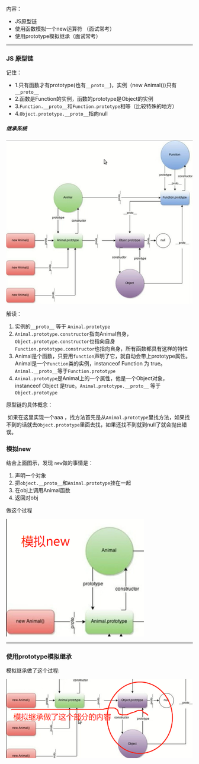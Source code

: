 内容：

* JS原型链
* 使用函数模拟一个new运算符 （面试常考）
* 使用prototype模拟继承（面试常考）



----

### JS 原型链

记住：

* 1.只有函数才有prototype(也有`__proto__`)，实例（new Animal())只有`__proto__`
* 2.函数是Function的实例，函数的prototype是Object的实例
* 3.`Function.__proto__`和`Function.prototype`相等（比较特殊的地方）
* 4.`Object.prototype.__proto__`指向null

##### 继承系统

![av](./原型链.png)

解读：

1. 实例的`__proto__` 等于 `Animal.prototype`
2.  `Animal.prototype.constructor`指向Animal自身，`Object.prototype.constructor`也指向自身`Function.prototype.constructor`也指向自身，所有函数都具有这样的特性
3. Animal是个函数，只要用`function`声明了它，就自动会带上prototype属性。Animal是一个`Function`类的实例，instanceof Function 为 true。`Animal.__proto__`等于`Function.prototype`
4. `Animal.prototype`是Animal上的一个属性，他是一个Object对象，instanceof Object 是true。`Animal.prototype.__proto__` 等于 `Object.prototype`



原型链的具体概念：

​    如果在这里实现一个aaa ，找方法首先是从`Animal.prototype`里找方法，如果找不到的话就去`Object.prototype`里面去找，如果还找不到就到null了就会抛出错误。



### 模拟new

结合上面图示，发现 `new`做的事情是：

1. 声明一个对象
2. 把`object.__proto__`和`Animal.prototype`挂在一起
3. 在obj上调用Animal函数
4. 返回对obj

做这个过程

![image-20201117230657802](./pic1.png)

----



### 使用prototype模拟继承

模拟继承做了这个过程:

![image-20201117231028172](.\pic2.png)